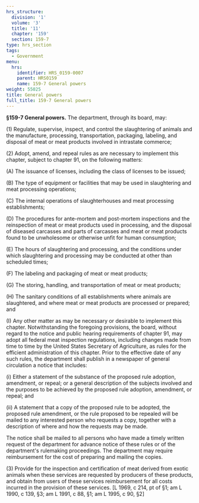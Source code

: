 ```yaml
---
hrs_structure:
  division: '1'
  volume: '3'
  title: '11'
  chapter: '159'
  section: 159-7
type: hrs_section
tags:
  - Government
menu:
  hrs:
    identifier: HRS_0159-0007
    parent: HRS0159
    name: 159-7 General powers
weight: 55025
title: General powers
full_title: 159-7 General powers
---
```

**§159-7 General powers.** The department, through its board, may:

(1) Regulate, supervise, inspect, and control the slaughtering of animals and the manufacture, processing, transportation, packaging, labeling, and disposal of meat or meat products involved in intrastate commerce;

(2) Adopt, amend, and repeal rules as are necessary to implement this chapter, subject to chapter 91, on the following matters:

(A) The issuance of licenses, including the class of licenses to be issued;

(B) The type of equipment or facilities that may be used in slaughtering and meat processing operations;

(C) The internal operations of slaughterhouses and meat processing establishments;

(D) The procedures for ante-mortem and post-mortem inspections and the reinspection of meat or meat products used in processing, and the disposal of diseased carcasses and parts of carcasses and meat or meat products found to be unwholesome or otherwise unfit for human consumption;

(E) The hours of slaughtering and processing, and the conditions under which slaughtering and processing may be conducted at other than scheduled times;

(F) The labeling and packaging of meat or meat products;

(G) The storing, handling, and transportation of meat or meat products;

(H) The sanitary conditions of all establishments where animals are slaughtered, and where meat or meat products are processed or prepared; and

(I) Any other matter as may be necessary or desirable to implement this chapter. Notwithstanding the foregoing provisions, the board, without regard to the notice and public hearing requirements of chapter 91, may adopt all federal meat inspection regulations, including changes made from time to time by the United States Secretary of Agriculture, as rules for the efficient administration of this chapter. Prior to the effective date of any such rules, the department shall publish in a newspaper of general circulation a notice that includes:

(i) Either a statement of the substance of the proposed rule adoption, amendment, or repeal; or a general description of the subjects involved and the purposes to be achieved by the proposed rule adoption, amendment, or repeal; and

(ii) A statement that a copy of the proposed rule to be adopted, the proposed rule amendment, or the rule proposed to be repealed will be mailed to any interested person who requests a copy, together with a description of where and how the requests may be made.

The notice shall be mailed to all persons who have made a timely written request of the department for advance notice of these rules or of the department's rulemaking proceedings. The department may require reimbursement for the cost of preparing and mailing the copies.

(3) Provide for the inspection and certification of meat derived from exotic animals when these services are requested by producers of these products, and obtain from users of these services reimbursement for all costs incurred in the provision of these services. [L 1969, c 214, pt of §1; am L 1990, c 139, §3; am L 1991, c 88, §1; am L 1995, c 90, §2]